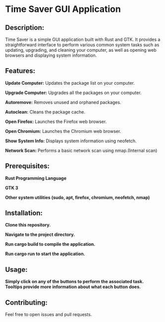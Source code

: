 # Time Saver GUI Application

**Description:**
--------------
Time Saver is a simple GUI application built with Rust and GTK. 
It provides a straightforward interface to perform various common system tasks such as updating, upgrading, and cleaning your computer, as well as opening web browsers and displaying system information.

**Features:**
--------------
**Update Computer:** Updates the package list on your computer.

**Upgrade Computer:** Upgrades all the packages on your computer.

**Autoremove:** Removes unused and orphaned packages.

**Autoclean:** Cleans the package cache.

**Open Firefox:** Launches the Firefox web browser.

**Open Chromium:** Launches the Chromium web browser.

**Show System Info:** Displays system information using neofetch.

**Network Scan:** Performs a basic network scan using nmap.(Internal scan)

**Prerequisites:**
---------------
**Rust Programming Language**

**GTK 3**

**Other system utilities (sudo, apt, firefox, chromium, neofetch, nmap)**

**Installation:**
-----------------
**Clone this repository.**

**Navigate to the project directory.**

**Run cargo build to compile the application.**

**Run cargo run to start the application.**


**Usage:**
----------------
**Simply click on any of the buttons to perform the associated task.**
**Tooltips provide more information about what each button does.**

**Contributing:**
----------------
Feel free to open issues and pull requests.

